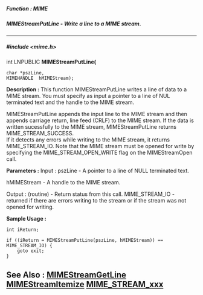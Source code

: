 ##### Function : MIME
##### MIMEStreamPutLine - Write a line to a MIME stream.
---
##### #include <mime.h>
int LNPUBLIC **MIMEStreamPutLine(**

	char *pszLine,
	MIMEHANDLE  hMIMEStream);
**Description :**
This function MIMEStreamPutLine writes a line of data to a MIME stream.  You 
must specify as input a pointer to a line of NUL terminated text and the handle 
to the MIME stream.

MIMEStreamPutLine appends the input line to the MIME stream and then appends 
carriage return, line feed (CRLF) to the MIME stream.  If the data is written 
sucessfully to the MIME stream, MIMEStreamPutLine returns MIME_STREAM_SUCCESS.  
If it detects any errors while writing to the MIME stream, it returns 
MIME_STREAM_IO.  Note that the MIME stream must be opened for write by 
specifying the MIME_STREAM_OPEN_WRITE flag on the MIMEStreamOpen call.

**Parameters :**
Input :
pszLine  -  A pointer to a line of NULL terminated text.

hMIMEStream  -  A handle to the MIME stream.

Output :
(routine)  -  Return status from this call.
	MIME_STREAM_IO - returned if there are errors writing to the stream or if the stream was not opened for writing.



**Sample Usage :**
```
int iReturn;

if ((iReturn = MIMEStreamPutLine(pszLine, hMIMEStream)) == MIME_STREAM_IO) {
	goto exit;
}

```
**See Also :**
[MIMEStreamGetLine](D:/md_files/MIMEStreamGetLine.md)
[MIMEStreamItemize](D:/md_files/MIMEStreamItemize.md)
[MIME_STREAM_xxx](D:/md_files/MIME_STREAM_xxx.md)
---
